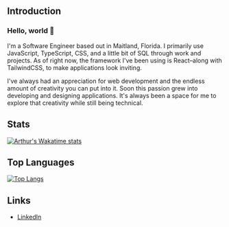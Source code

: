 ## Introduction

### Hello, world 👋

I'm a Software Engineer based out in Maitland, Florida. I primarily use JavaScript, TypeScript, CSS, and a little bit of SQL through work and projects. As of right now, the framework I've been using is React–along with TailwindCSS, to make applications look inviting.

I've always had an appreciation for web development and the endless amount of creativity you can put into it. Soon this passion grew into developing and designing applications. It's always been a space for me to explore that creativity while still being technical.

## Stats

[![Arthur's Wakatime stats](https://github-readme-stats.vercel.app/api/wakatime?username=arthurwhenry&theme=dark)](https://github.com/arthurwhenry/github-readme-stats)

## Top Languages

[![Top Langs](https://github-readme-stats.vercel.app/api/top-langs/?username=arthurwhenry)](https://github.com/arthurwhenry/github-readme-stats)

## Links

- [LinkedIn](https://www.linkedin.com/in/arthur-henry-0458a1104/)
